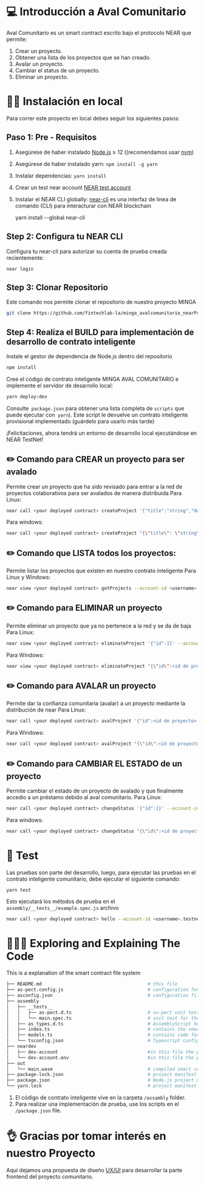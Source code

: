 💻 Introducción a Aval Comunitario
==================

 Aval Comunitario es un smart contract escrito bajo el protocolo NEAR que permite:
 
 1. Crear un proyecto.
 2. Obtener una lista de los proyectos que se han creado.
 3. Avalar un proyecto.
 4. Cambiar el status de un proyecto.
 5. Eliminar un proyecto.
 

👨‍💻 Instalación en local
===========

Para correr este proyecto en local debes seguir los siguientes pasos:


Paso 1: Pre - Requisitos
------------------------------

1. Asegúrese de haber instalado [Node.js] ≥ 12 ((recomendamos usar [nvm])
2. Asegúrese de haber instalado yarn: `npm install -g yarn`
3. Instalar dependencias: `yarn install`
4. Crear un test near account [NEAR test account]
5. Instalar el NEAR CLI globally: [near-cli] es una interfaz de linea de comando (CLI) para interacturar con NEAR blockchain

    yarn install --global near-cli

Step 2: Configura tu NEAR CLI
-------------------------------

Configura tu near-cli para autorizar su cuenta de prueba creada recientemente:

    near login
    
Step 3: Clonar Repositorio
-------------------------------    

Este comando nos permite clonar el repositorio de nuestro proyecto MINGA

```bash
git clone https://github.com/fintechlab-la/minga_avalcomunitario_nearProtocol.git
```

Step 4: Realiza el BUILD para implementación de desarrollo de contrato inteligente 
------------------------------------------------------------------------------------

Instale el gestor de dependencia de Node.js dentro del repositorio

```bash
npm install
```

Cree el código de contrato inteligente MINGA AVAL COMUNITARIO e implemente el servidor de desarrollo local: 
```bash
yarn deploy:dev
```
Consulte` package.json` para obtener una lista completa de `scripts` que puede ejecutar con` yarn`). Este script le devuelve un contrato inteligente provisional
implementado (guárdelo para
usarlo más tarde)


¡Felicitaciones, ahora tendrá un entorno de desarrollo local ejecutándose en NEAR TestNet!


✏️ Comando para CREAR un proyecto para ser avalado
-----------------------------------------------

Permite crear un proyecto que ha sido revisado para entrar a la red de proyectos colaborativos para ser avalados de manera distribuida
Para Linux:
```bash
near call <your deployed contract> createProject '{"title":"string","description":"string"}' --account-id <username>.testnet
```
Para windows:
```bash
near call <your deployed contract> createProject "{\"title\": \"string\",\"description\":\"string\"}" --account-id <username>.testnet
```
✏️ Comando que LISTA todos los proyectos:
--------------------------------------------

Permite listar los proyectos que existen en nuestro contrato inteligente
Para Linux y Windows:
```bash
near view <your deployed contract> getProjects --account-id <username>.testnet
```

✏️ Comando para ELIMINAR un proyecto
--------------------------------------------

Permite eliminar un proyecto que ya no pertenece a la red y se da de baja
Para Linux:
```bash
near view <your deployed contract> eliminateProject '{"id":1}' --account-id <username>.testnet
``` 
Para Windows:
```bash
near view <your deployed contract> eliminateProject "{\"id\":<id de proyecto>}" --account-id <username>.testnet
```
✏️ Comando para AVALAR un proyecto
--------------------------------------------

Permite dar la confianza comunitaria (avalar) a un proyecto mediante la distribución de near
Para Linux:
```bash
near call <your deployed contract> avalProject '{"id":<id de proyecto>, "amount":<cantidad de near en números>}' --account-id <username>.testnet
```
Para Windows:
```bash
near call <your deployed contract> avalProject "{\"id\":<id de proyecto>, \"amount\":<cantidad de near en números>}" --account-id <username>.testnet
```

✏️ Comando para CAMBIAR EL ESTADO de un proyecto
------------------------------------------------

Permite cambiar el estado de un proyecto de avalado y que finalmente accedio a un préstamo debido al aval comunitario.
Para Linux:
```bash
near call <your deployed contract> changeStatus '{"id":1}' --account-id <username>.testnet
```
Para windows: 
```bash
near call <your deployed contract> changeStatus "{\"id\":<id de proyecto>}" --account-id <username>.testnet
```

🤖 Test 
==================

Las pruebas son parte del desarrollo, luego, para ejecutar las pruebas en el contrato inteligente comunitario, debe ejecutar el siguiente comando:

    yarn test


Esto ejecutará los métodos de prueba en el `assembly/__tests__/example.spec.js` archivo


```bash
near call <your deployed contract> hello --account-id <username>.testnet
```


👩🏼‍🏫 Exploring and Explaining The Code 
====================================
This is a explanation of the smart contract file system

```bash
├── README.md                                       # this file
├── as-pect.config.js                               # configuration for as-pect (AssemblyScript unit testing)
├── asconfig.json                                   # configuration file for Assemblyscript compiler
├── assembly
│   ├── __tests__
│   │   ├── as-pect.d.ts                            # as-pect unit testing headers for type hints
│   │   └── main.spec.ts                            # unit test for the contract
│   ├── as_types.d.ts                               # AssemblyScript headers for type hint
│   ├── index.ts                                    # contains the smart contract code
│   ├── models.ts                                   # contains code for the models accesible to the smart contract
│   └── tsconfig.json                               # Typescript configuration file
├── neardev
│   ├── dev-account                                 #in this file the provisional deploy smart contract account is saved
│   └── dev-account.env                             #in this file the provisional deploy smart contract account is saved like a environment variable                             
├── out
│   └── main.wasm                                   # compiled smart contract code using to deploy
├── package-lock.json                               # project manifest lock version
├── package.json                                    # Node.js project manifest (scripts and dependencies)
└── yarn.lock                                       # project manifest lock version
```
1. El código de contrato inteligente vive en la carpeta `/assambly` folder.
2. Para realizar una implementación de prueba, use los scripts en el `/package.json` file.



👌 Gracias por tomar interés en nuestro Proyecto
==============================================

Aquí dejamos una propuesta de diseño [UX/UI] para desarrollar la parte frontend del proyecto comunitario. 


  [create-near-app]: https://github.com/near/create-near-app
  [Node.js]: https://nodejs.org/en/download/package-manager/
  [NEAR accounts]: https://docs.near.org/docs/concepts/account
  [NEAR Wallet]: https://wallet.testnet.near.org/
  [near-cli]: https://github.com/near/near-cli
  [NEAR test account]: https://docs.near.org/docs/develop/basics/create-account#creating-a-testnet-account
  [nvm]: https://github.com/nvm-sh/nvm
  [UX/UI]: https://www.figma.com/proto/0dZLC0WI1eVsfjeKu3T8J8/Garant%C3%ADzame?node-id=2%3A8&scaling=scale-down-width&page-id=0%3A1&starting-point-node-id=2%3A8
